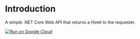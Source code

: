 # Introduction 
A simple .NET Core Web API that returns a Hotel to the requester.

[![Run on Google Cloud](https://deploy.cloud.run/button.svg)](https://deploy.cloud.run)

